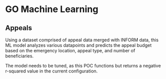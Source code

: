 # GO Machine Learning

## Appeals

Using a dataset comprised of appeal data merged with INFORM data, this ML model analyzes various datapoints and predicts the appeal budget based on the emergency location, appeal type, and number of beneficiaries.

The model needs to be tuned, as this POC functions but returns a negative r-squared value in the current configuration.